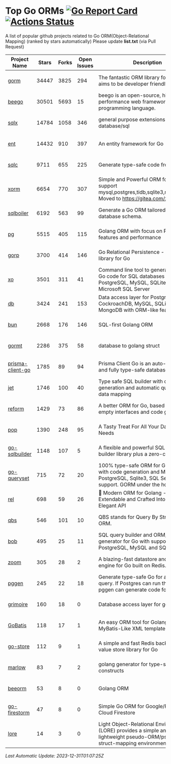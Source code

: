 # Top Go ORMs [![Go Report Card](https://goreportcard.com/badge/github.com/d-tsuji/awesome-go-orms)](https://goreportcard.com/report/github.com/d-tsuji/awesome-go-orms) [![Actions Status](https://github.com/d-tsuji/awesome-go-orms/workflows/CI/badge.svg)](https://github.com/d-tsuji/awesome-go-orms/actions)
A list of popular github projects related to Go ORM(Object-Relational Mapping) (ranked by stars automatically)
Please update **list.txt** (via Pull Request)

| Project Name | Stars | Forks | Open Issues | Description | Last Update |
| ------------ | ----- | ----- | ----------- | ----------- | ----------- |
| [gorm](https://github.com/go-gorm/gorm) | 34447 | 3825 | 294 | The fantastic ORM library for Golang, aims to be developer friendly | 2023-12-31 00:50:47 |
| [beego](https://github.com/beego/beego) | 30501 | 5693 | 15 | beego is an open-source, high-performance web framework for the Go programming language. | 2023-12-30 17:37:44 |
| [sqlx](https://github.com/jmoiron/sqlx) | 14784 | 1058 | 346 | general purpose extensions to golang's database/sql | 2023-12-30 12:38:50 |
| [ent](https://github.com/ent/ent) | 14432 | 910 | 397 | An entity framework for Go | 2023-12-30 20:13:33 |
| [sqlc](https://github.com/sqlc-dev/sqlc) | 9711 | 655 | 225 | Generate type-safe code from SQL | 2023-12-30 16:13:37 |
| [xorm](https://github.com/go-xorm/xorm) | 6654 | 770 | 307 | Simple and Powerful ORM for Go, support mysql,postgres,tidb,sqlite3,mssql,oracle, Moved to https://gitea.com/xorm/xorm | 2023-12-29 19:34:26 |
| [sqlboiler](https://github.com/volatiletech/sqlboiler) | 6192 | 563 | 99 | Generate a Go ORM tailored to your database schema. | 2023-12-30 20:15:17 |
| [pg](https://github.com/go-pg/pg) | 5515 | 405 | 115 | Golang ORM with focus on PostgreSQL features and performance | 2023-12-30 21:26:37 |
| [gorp](https://github.com/go-gorp/gorp) | 3700 | 414 | 146 | Go Relational Persistence - an ORM-ish library for Go | 2023-12-29 08:56:26 |
| [xo](https://github.com/xo/xo) | 3501 | 311 | 41 | Command line tool to generate idiomatic Go code for SQL databases supporting PostgreSQL, MySQL, SQLite, Oracle, and Microsoft SQL Server | 2023-12-31 01:03:55 |
| [db](https://github.com/upper/db) | 3424 | 241 | 153 | Data access layer for PostgreSQL, CockroachDB, MySQL, SQLite and MongoDB with ORM-like features. | 2023-12-29 08:11:45 |
| [bun](https://github.com/uptrace/bun) | 2668 | 176 | 146 | SQL-first Golang ORM | 2023-12-29 09:19:01 |
| [gormt](https://github.com/xxjwxc/gormt) | 2286 | 375 | 58 | database to golang struct | 2023-12-29 12:52:30 |
| [prisma-client-go](https://github.com/steebchen/prisma-client-go) | 1785 | 89 | 94 | Prisma Client Go is an auto-generated and fully type-safe database client | 2023-12-30 18:09:02 |
| [jet](https://github.com/go-jet/jet) | 1746 | 100 | 40 | Type safe SQL builder with code generation and automatic query result data mapping | 2023-12-29 20:01:19 |
| [reform](https://github.com/go-reform/reform) | 1429 | 73 | 86 | A better ORM for Go, based on non-empty interfaces and code generation. | 2023-12-28 14:10:53 |
| [pop](https://github.com/gobuffalo/pop) | 1390 | 248 | 95 | A Tasty Treat For All Your Database Needs | 2023-12-20 03:29:28 |
| [go-sqlbuilder](https://github.com/huandu/go-sqlbuilder) | 1148 | 107 | 5 | A flexible and powerful SQL string builder library plus a zero-config ORM. | 2023-12-29 07:19:13 |
| [go-queryset](https://github.com/jirfag/go-queryset) | 715 | 72 | 20 | 100% type-safe ORM for Go (Golang) with code generation and MySQL, PostgreSQL, Sqlite3, SQL Server support. GORM under the hood. | 2023-12-27 03:13:42 |
| [rel](https://github.com/go-rel/rel) | 698 | 59 | 26 | :gem: Modern ORM for Golang - Testable, Extendable and Crafted Into a Clean and Elegant API | 2023-12-21 17:04:49 |
| [qbs](https://github.com/coocood/qbs) | 546 | 101 | 10 | QBS stands for Query By Struct. A Go ORM. | 2023-10-28 10:53:34 |
| [bob](https://github.com/stephenafamo/bob) | 495 | 25 | 11 | SQL query builder and ORM/Factory generator for Go with support for PostgreSQL, MySQL and SQLite | 2023-12-28 17:51:52 |
| [zoom](https://github.com/albrow/zoom) | 305 | 28 | 2 | A blazing-fast datastore and querying engine for Go built on Redis. | 2023-12-12 09:56:07 |
| [pggen](https://github.com/jschaf/pggen) | 245 | 22 | 18 | Generate type-safe Go for any Postgres query. If Postgres can run the query, pggen can generate code for it. | 2023-12-20 14:34:04 |
| [grimoire](https://github.com/Fs02/grimoire) | 160 | 18 | 0 | Database access layer for golang | 2023-09-25 03:44:37 |
| [GoBatis](https://github.com/mei-rune/GoBatis) | 118 | 17 | 1 | An easy ORM tool for Golang, support MyBatis-Like XML template SQL | 2023-12-12 08:07:15 |
| [go-store](https://github.com/gosuri/go-store) | 112 | 9 | 1 | A simple and fast Redis backed key-value store library for Go | 2023-09-25 03:42:25 |
| [marlow](https://github.com/dadleyy/marlow) | 83 | 7 | 2 | golang generator for type-safe sql api constructs | 2023-01-28 13:13:25 |
| [beeorm](https://github.com/latolukasz/beeorm) | 53 | 8 | 0 | Golang ORM | 2023-10-15 13:51:39 |
| [go-firestorm](https://github.com/jschoedt/go-firestorm) | 47 | 8 | 0 | Simple Go ORM for Google/Firebase Cloud Firestore | 2023-09-25 03:41:53 |
| [lore](https://github.com/abrahambotros/lore) | 14 | 3 | 0 | Light Object-Relational Environment (LORE) provides a simple and lightweight pseudo-ORM/pseudo-struct-mapping environment for Go | 2023-09-25 08:03:17 |

*Last Automatic Update: 2023-12-31T01:07:25Z*